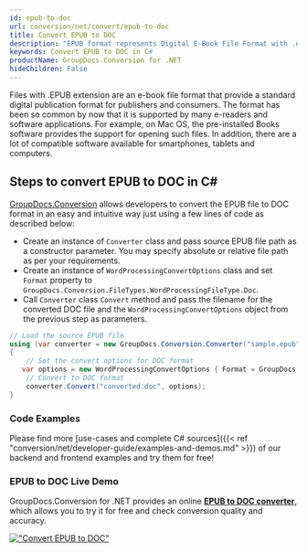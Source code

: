 ```yaml
---
id: epub-to-doc
url: conversion/net/convert/epub-to-doc
title: Convert EPUB to DOC
description: "EPUB format represents Digital E-Book File Format with .epub extension. Learn how to convert EPUB to DOC file programmatically in C# language using GroupDocs.Conversion for .NET library."
keywords: Convert EPUB to DOC in C#
productName: GroupDocs.Conversion for .NET
hideChildren: False
---
```


Files with .EPUB extension are an e-book file format that provide a standard digital publication format for publishers and consumers. The format has been so common by now that it is supported by many e-readers and software applications. For example, on Mac OS, the pre-installed Books software provides the support for opening such files. In addition, there are a lot of compatible software available for smartphones, tablets and computers.

## Steps to convert EPUB to DOC in C#

[GroupDocs.Conversion](https://products.groupdocs.com/conversion/net) allows developers to convert the EPUB file to DOC format in an easy and intuitive way just using a few lines of code as described below:

* Create an instance of `Converter` class and pass source EPUB file path as a constructor parameter. You may specify absolute or relative file path as per your requirements. 
* Create an instance of `WordProcessingConvertOptions` class and set `Format` property to `GroupDocs.Conversion.FileTypes.WordProcessingFileType.Doc`.
* Call `Converter` class `Convert` method and pass the filename for the converted DOC file and the `WordProcessingConvertOptions` object from the previous step as parameters.

```csharp
// Load the source EPUB file
using (var converter = new GroupDocs.Conversion.Converter("sample.epub"))
{
    // Set the convert options for DOC format
   var options = new WordProcessingConvertOptions { Format = GroupDocs.Conversion.FileTypes.WordProcessingFileType.Doc };
    // Convert to DOC format
    converter.Convert("converted.doc", options);
}
```

### Code Examples

Please find more [use-cases and complete C# sources]({{< ref "conversion/net/developer-guide/examples-and-demos.md" >}}) of our backend and frontend examples and try them for free!

### EPUB to DOC Live Demo

GroupDocs.Conversion for .NET provides an online [**EPUB to DOC converter**](https://products.groupdocs.app/conversion/epub-to-doc), which allows you to try it for free and check conversion quality and accuracy.

[!["Convert EPUB to DOC"](conversion/net/images/convert-to-doc/convert-epub-to-doc.png)](https://products.groupdocs.app/conversion/epub-to-doc)